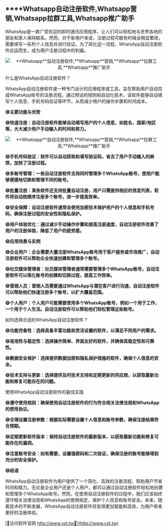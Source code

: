 ## ****Whatsapp**自动注册软件,**Whatsapp**营销,**Whatsapp**拉群工具,**Whatsapp**推广助手**

WhatsApp是一款广受欢迎的即时通讯应用程序，让人们可以轻松地与世界各地的朋友和家人保持联系。然而，对于新用户来说，注册过程可能有时候会稍显繁琐，需要填写一系列个人信息并进行验证。为了简化这一流程，WhatsApp自动注册软件应运而生，成为用户注册过程中的利器。

 <center><img src="https://vst.tw/MP4/tuiguang/png/6.png" alt="**Whatsapp**自动注册软件,**Whatsapp**营销,**Whatsapp**拉群工具,**Whatsapp**推广助手"></center>

什么是WhatsApp自动注册软件？

WhatsApp自动注册软件是一种专门设计的应用程序或工具，旨在帮助用户自动完成WhatsApp账号的注册流程。通过预设的规则和自动化技术，该软件能够自动填写个人信息、手机号码验证等环节，从而减少用户的操作步骤和时间成本。

**😄主要功能与优势**

**😄快速注册：自动注册软件能够自动填写用户的个人信息，如姓名、国家/地区等，大大减少用户手动输入的时间和努力。**

 <center><img src="https://vst.tw/MP4/tuiguang/png/3.png" alt="**Whatsapp**自动注册软件,**Whatsapp**营销,**Whatsapp**拉群工具,**Whatsapp**推广助手"></center>

**😄手机号码验证：软件可以自动获取和填写验证码，省去了用户手动输入的麻烦，加快了注册过程。**

**😄多账号管理：一些自动注册软件支持同时管理多个WhatsApp账号，使用户能够便捷地切换和管理不同的账号。**

**😄批量注册：某些软件还支持批量自动注册，用户只需提供相应的信息列表，软件将自动按顺序注册多个账号，进一步提高效率。**

**😄安全保障：自动注册软件通常会使用加密技术保护用户的个人信息和手机号码，确保注册过程的安全性和隐私保护。**

**😄用户体验优化：通过减少手动操作步骤和提高注册速度，自动注册软件改善了用户的注册体验，降低了用户的疲劳感。**

**😄应用场景与实例**

**😄企业用户：企业需要大量注册WhatsApp账号用于客户服务或市场推广，自动注册软件可以帮助企业快速创建和管理多个账号。**

**😄社交媒体管理者：社交媒体管理者通常需要管理多个WhatsApp账号，自动注册软件可以简化账号的创建和切换过程，提高工作效率。**

**😄营销人员：营销人员需要通过WhatsApp与潜在客户进行沟通，自动注册软件可以帮助他们快速注册多个账号，以扩大覆盖范围。**

**😄个人用户：个人用户可能需要使用多个WhatsApp账号，例如一个用于工作，一个用于个人生活。自动注册软件可以帮助他们轻松管理这些账号。**

如何选择合适的WhatsApp自动注册软件？

**😄功能完备性：选择具备丰富功能和灵活设置的软件，以满足不同用户的需求。**

**😄易用性与稳定性：选择操作简单、界面友好的软件，并确保其稳定性和可靠性。**

**😄数据安全保护：选择提供数据加密和隐私保护措施的软件，确保个人信息的安全。**

**😄技术支持与更新：选择提供及时技术支持和定期更新的供应商，以获取最新功能和修复可能存在的问题。**

使用WhatsApp自动注册软件的最佳实践

**😄遵守使用规则：确保使用自动注册软件的行为符合相关法律法规和WhatsApp的使用协议。**

**😄合理设置注册参数：根据实际需要设置个人信息和账号参数，确保注册结果符合预期。**

**😄定期更新软件版本：保持自动注册软件的最新版本，以获取最新功能和修复可能存在的漏洞。**

**😄注意账号安全：如有需要，设置强密码和二次验证，确保注册的账号能够得到充分的安全保护。**

**😄结语**

WhatsApp自动注册软件为用户提供了一个简化、高效的注册流程，帮助用户节省时间和精力。无论是企业用户还是个人用户，都可以通过自动注册软件轻松地创建和管理多个WhatsApp账号。然而，在使用自动注册软件的过程中，我们应该始终遵守相关法律法规和WhatsApp的使用规定，保护个人信息和账号安全。未来，随着技术的不断发展，WhatsApp自动注册软件将变得更加智能和高效，为用户带来更好的注册体验。


[👻访问软件官网 http://www.vst.tw👻](http://www.vst.tw)
